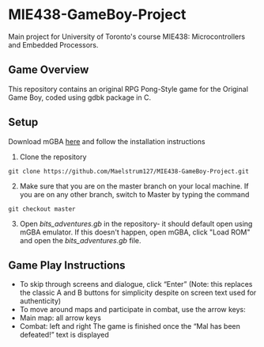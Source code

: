 # MIE438-GameBoy-Project
Main project for University of Toronto's course MIE438: Microcontrollers and Embedded Processors.

## Game Overview
This repository contains an original RPG Pong-Style game for the Original Game Boy, coded using gdbk package in C.  

## Setup 
Download mGBA [here](https://mgba.io/) and follow the installation instructions   
1. Clone the repository    
```
git clone https://github.com/Maelstrum127/MIE438-GameBoy-Project.git 
```
2. Make sure that you are on the master branch on your local machine. If you are on any other branch, switch to Master by typing the command 
```
git checkout master 
```
3. Open *bits_adventures.gb* in the repository- it should default open using mGBA emulator. If this doesn't happen, open mGBA, click "Load ROM" and open the *bits_adventures.gb* file.  

## Game Play Instructions 
* To skip through screens and dialogue, click “Enter” (Note: this replaces the classic A and B buttons for simplicity despite on screen text used for authenticity) 
* To move around maps and participate in combat, use the arrow keys:
* Main map: all arrow keys 
* Combat: left and right 
The game is finished once the “Mal has been defeated!” text is displayed
